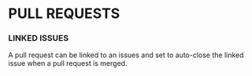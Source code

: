 # PULL REQUESTS

### LINKED ISSUES

A pull request can be linked to an issues and set to auto-close the linked issue when a pull request is merged.